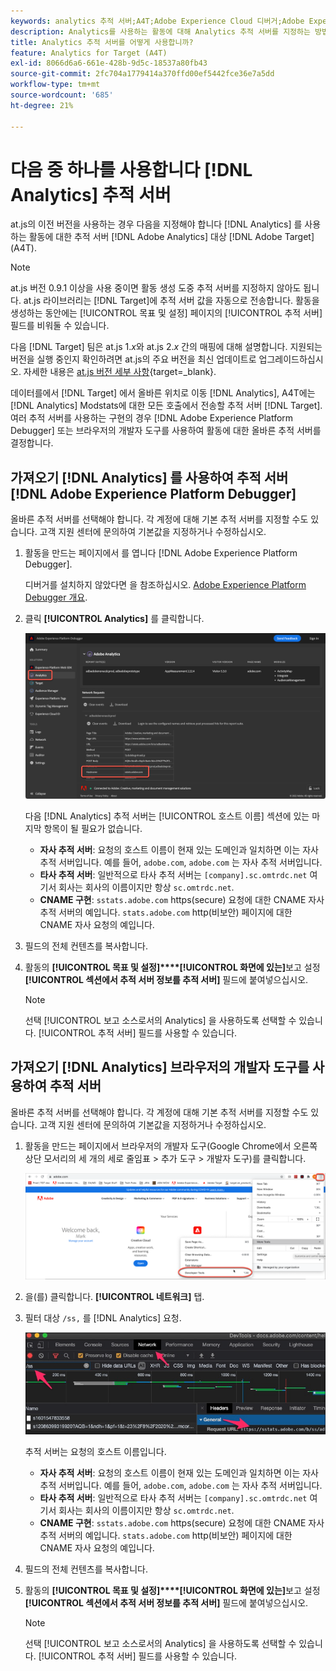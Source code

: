 ```yaml
---
keywords: analytics 추적 서버;A4T;Adobe Experience Cloud 디버거;Adobe Experience Platform 디버거;보고 소스;개발자 도구
description: Analytics를 사용하는 활동에 대해 Analytics 추적 서버를 지정하는 방법을 알아봅니다. [!DNL Target] (A4T) 이전 버전의 at.js를 사용하는 경우
title: Analytics 추적 서버를 어떻게 사용합니까?
feature: Analytics for Target (A4T)
exl-id: 8066d6a6-661e-428b-9d5c-18537a80fb43
source-git-commit: 2fc704a1779414a370ffd00ef5442fce36e7a5dd
workflow-type: tm+mt
source-wordcount: '685'
ht-degree: 21%

---
```


# 다음 중 하나를 사용합니다 [!DNL Analytics] 추적 서버

at.js의 이전 버전을 사용하는 경우 다음을 지정해야 합니다 [!DNL Analytics] 를 사용하는 활동에 대한 추적 서버 [!DNL Adobe Analytics] 대상 [!DNL Adobe Target] (A4T).

>[!NOTE]
>
>at.js 버전 0.9.1 이상을 사용 중이면 활동 생성 도중 추적 서버를 지정하지 않아도 됩니다. at.js 라이브러리는 [!DNL Target]에 추적 서버 값을 자동으로 전송합니다. 활동을 생성하는 동안에는 [!UICONTROL 목표 및 설정] 페이지의 [!UICONTROL 추적 서버] 필드를 비워둘 수 있습니다.
>
>다음 [!DNL Target] 팀은 at.js 1.*x*&#x200B;와 at.js 2.*x* 간의 매핑에 대해 설명합니다. 지원되는 버전을 실행 중인지 확인하려면 at.js의 주요 버전을 최신 업데이트로 업그레이드하십시오. 자세한 내용은 [at.js 버전 세부 사항](https://experienceleague.adobe.com/docs/target-dev/developer/client-side/at-js-implementation/target-atjs-versions.html){target=_blank}.

데이터를에서 [!DNL Target] 에서 올바른 위치로 이동 [!DNL Analytics], A4T에는 [!DNL Analytics] Modstats에 대한 모든 호출에서 전송할 추적 서버 [!DNL Target]. 여러 추적 서버를 사용하는 구현의 경우 [!DNL Adobe Experience Platform Debugger] 또는 브라우저의 개발자 도구를 사용하여 활동에 대한 올바른 추적 서버를 결정합니다.

## 가져오기 [!DNL Analytics] 를 사용하여 추적 서버 [!DNL Adobe Experience Platform Debugger]

올바른 추적 서버를 선택해야 합니다. 각 계정에 대해 기본 추적 서버를 지정할 수도 있습니다. 고객 지원 센터에 문의하여 기본값을 지정하거나 수정하십시오.

1. 활동을 만드는 페이지에서 를 엽니다 [!DNL Adobe Experience Platform Debugger].

   디버거를 설치하지 않았다면 을 참조하십시오. [Adobe Experience Platform Debugger 개요](https://experienceleague.adobe.com/docs/platform-learn/data-collection/debugger/overview.html).

1. 클릭 **[!UICONTROL Analytics]** 를 클릭합니다.

   ![Screen_DebuggerTrackServ 이미지](assets/Screen_DebuggerTrackServ.png)

   다음 [!DNL Analytics] 추적 서버는 [!UICONTROL 호스트 이름] 섹션에 있는 마지막 항목이 될 필요가 없습니다.

   * **자사 추적 서버**: 요청의 호스트 이름이 현재 있는 도메인과 일치하면 이는 자사 추적 서버입니다. 예를 들어, `adobe.com`, `adobe.com` 는 자사 추적 서버입니다.
   * **타사 추적 서버**: 일반적으로 타사 추적 서버는 `[company].sc.omtrdc.net` 여기서 회사는 회사의 이름이지만 항상 `sc.omtrdc.net`.
   * **CNAME 구현**: `sstats.adobe.com` https(secure) 요청에 대한 CNAME 자사 추적 서버의 예입니다. `stats.adobe.com` http(비보안) 페이지에 대한 CNAME 자사 요청의 예입니다.

1.  필드의 전체 컨텐츠를 복사합니다. 

1. 활동의 **[!UICONTROL 목표 및 설정]****[!UICONTROL 화면에 있는]**&#x200B;보고 설정&#x200B;**[!UICONTROL 섹션에서 추적 서버 정보를 추적 서버]** 필드에 붙여넣으십시오.

   >[!NOTE]
   >
   >선택 [!UICONTROL 보고 소스로서의 Analytics] 을 사용하도록 선택할 수 있습니다. [!UICONTROL 추적 서버] 필드를 사용할 수 있습니다.

## 가져오기 [!DNL Analytics] 브라우저의 개발자 도구를 사용하여 추적 서버

올바른 추적 서버를 선택해야 합니다. 각 계정에 대해 기본 추적 서버를 지정할 수도 있습니다. 고객 지원 센터에 문의하여 기본값을 지정하거나 수정하십시오.

1. 활동을 만드는 페이지에서 브라우저의 개발자 도구(Google Chrome에서 오른쪽 상단 모서리의 세 개의 세로 줄임표 > 추가 도구 > 개발자 도구)를 클릭합니다.

   ![Chrome 개발자 도구](/help/main/c-integrating-target-with-mac/a4t/assets/chrome-dev-tools.png)

1. 을(를) 클릭합니다. **[!UICONTROL 네트워크]** 탭.

1. 필터 대상 `/ss,` 를 [!DNL Analytics] 요청.

   ![/ss 검색을 사용하는 Chrome 개발자 도구](/help/main/c-integrating-target-with-mac/a4t/assets/chrome-search.png)

   추적 서버는 요청의 호스트 이름입니다.

   * **자사 추적 서버**: 요청의 호스트 이름이 현재 있는 도메인과 일치하면 이는 자사 추적 서버입니다. 예를 들어, `adobe.com`, `adobe.com` 는 자사 추적 서버입니다.
   * **타사 추적 서버**: 일반적으로 타사 추적 서버는 `[company].sc.omtrdc.net` 여기서 회사는 회사의 이름이지만 항상 `sc.omtrdc.net`.
   * **CNAME 구현**: `sstats.adobe.com` https(secure) 요청에 대한 CNAME 자사 추적 서버의 예입니다. `stats.adobe.com` http(비보안) 페이지에 대한 CNAME 자사 요청의 예입니다.

1.  필드의 전체 컨텐츠를 복사합니다. 

1. 활동의 **[!UICONTROL 목표 및 설정]****[!UICONTROL 화면에 있는]**&#x200B;보고 설정&#x200B;**[!UICONTROL 섹션에서 추적 서버 정보를 추적 서버]** 필드에 붙여넣으십시오.

   >[!NOTE]
   >
   >선택 [!UICONTROL 보고 소스로서의 Analytics] 을 사용하도록 선택할 수 있습니다. [!UICONTROL 추적 서버] 필드를 사용할 수 있습니다.
